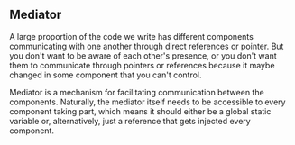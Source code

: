 ## Mediator

A large proportion of the code we write has different components communicating with one another through direct references or pointer. But you don't want to be aware of each other's presence, or you don't want them to communicate through pointers or references because it maybe changed in some component that you can't control.

Mediator is a mechanism for facilitating communication between the components. Naturally, the mediator itself needs to be accessible to every component taking part, which means it should either be a global static variable or, alternatively, just a reference that gets injected every component.